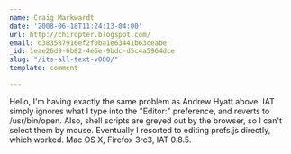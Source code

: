 ```yaml
---
name: Craig Markwardt
date: '2008-06-18T11:24:13-04:00'
url: http://chiropter.blogspot.com/
email: d383587916ef2f0ba1e63441b63ceabe
_id: 1eae26d9-6b82-4e6e-9bdc-d5c4a5964dce
slug: "/its-all-text-v080/"
template: comment

---
```


Hello, I'm having exactly the same problem as Andrew Hyatt above.  IAT simply ignores what I type into the "Editor:" preference, and reverts to /usr/bin/open.  Also, shell scripts are greyed out by the browser, so I can't select them by mouse.  Eventually I resorted to editing prefs.js directly, which worked.  Mac OS X, Firefox 3rc3, IAT 0.8.5.
